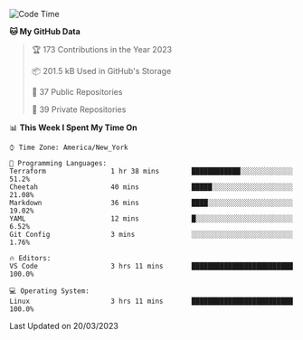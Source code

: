 <!--START_SECTION:waka-->
![Code Time](http://img.shields.io/badge/Code%20Time-145%20hrs%2052%20mins-blue)

**🐱 My GitHub Data** 

> 🏆 173 Contributions in the Year 2023
 > 
> 📦 201.5 kB Used in GitHub's Storage 
 > 
> 📜 37 Public Repositories 
 > 
> 🔑 39 Private Repositories  
 > 
📊 **This Week I Spent My Time On** 

```text
⌚︎ Time Zone: America/New_York

💬 Programming Languages: 
Terraform                1 hr 38 mins        ████████████░░░░░░░░░░░░░   51.2% 
Cheetah                  40 mins             █████░░░░░░░░░░░░░░░░░░░░   21.08% 
Markdown                 36 mins             ████░░░░░░░░░░░░░░░░░░░░░   19.02% 
YAML                     12 mins             █░░░░░░░░░░░░░░░░░░░░░░░░   6.52% 
Git Config               3 mins              ░░░░░░░░░░░░░░░░░░░░░░░░░   1.76%

🔥 Editors: 
VS Code                  3 hrs 11 mins       █████████████████████████   100.0%

💻 Operating System: 
Linux                    3 hrs 11 mins       █████████████████████████   100.0%

```


 Last Updated on 20/03/2023
<!--END_SECTION:waka-->